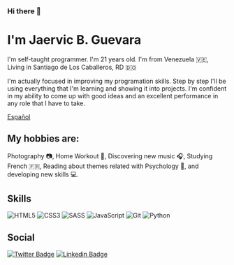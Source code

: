 ### Hi there 👋

<!--
**jaervic/jaervic** is a ✨ _special_ ✨ repository because its `README.md` (this file) appears on your GitHub profile.

Here are some ideas to get you started:

- 🔭 I’m currently working on ...
- 🌱 I’m currently learning ...
- 👯 I’m looking to collaborate on ...
- 🤔 I’m looking for help with ...
- 💬 Ask me about ...
- 📫 How to reach me: ...
- 😄 Pronouns: ...
- ⚡ Fun fact: ...
-->

# I'm Jaervic B. Guevara
I'm self-taught programmer. I'm 21 years old. I'm from Venezuela 🇻🇪, Living in Santiago de Los Caballeros, RD 🇩🇴

I'm actually focused in improving my programation skills. Step by step I'll be using everything that I'm learning and showing it into projects. I'm confident in my ability to come up with good ideas and an excellent performance in any role that I have to take.

[Español](https://github.com/jaervic/jaervic/blob/main/README.md)

## My hobbies are: 
Photography 📷, Home Workout 💪, Discovering new music 🎧, Studying French 🇫🇷, Reading about themes related with Psychology 🧠, and developing new skills 💻.


## Skills
![HTML5](https://img.shields.io/badge/-HTML5-E34F26?style=plastic&logo=html5&logoColor=white)
![CSS3](https://img.shields.io/badge/-CSS3-1572B6?style=plastic&logo=css3&logoColor=white)
![SASS](https://img.shields.io/badge/-SASS-CC6699?style=plastic&logo=sass&logoColor=white)
![JavaScript](https://img.shields.io/badge/-JavaScript-F7DF1E?style=plastic&logo=JavaScript&logoColor=black)
![Git](https://img.shields.io/badge/-Git-F05032?style=plastic&logo=git&logoColor=white)
![Python](https://img.shields.io/badge/Python-3776AB?style=for-the-badge&logo=python&logoColor=white)

## Social
[![Twitter Badge](https://img.shields.io/badge/-Twitter-1DA1F2?style=plastic&logo=Twitter&logoColor=white&link=https://twitter.com/Jaervic)](https://twitter.com/Jaervic)
[![Linkedin Badge](https://img.shields.io/badge/-Linkedin-0077B5?style=plastic&logo=Linkedin&logoColor=white&link=https://www.linkedin.com/in/jaervic)](https://www.linkedin.com/in/jaervic)
